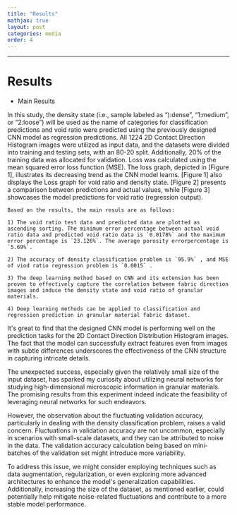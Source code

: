 ```yaml
---
title: "Results"
mathjax: true
layout: post
categories: media
order: 4
---
```


---

# Results

* Main Results

In this study, the density state (i.e., sample labeled as “):dense”, “1:medium”, or “2:loose”) will be used as the name of categories for classification predictions and void ratio were predicted using the previously designed CNN model as regression predictions. All 1224 2D Contact Direction Histogram images were utilized as input data, and the datasets were divided into training and testing sets, with an 80-20 split. Additionally, 20% of the training data was allocated for validation. Loss was calculated using the mean squared error loss function (MSE). The loss graph, depicted in [Figure 1], illustrates its decreasing trend as the CNN model learns. [Figure 1] also displays the Loss graph for void ratio and density state. [Figure 2] presents a comparison between predictions and actual values, while [Figure 3] showcases the model predictions for void ratio (regression output).
    
    Based on the results, the main resuls are as follows:
    
    1) The void ratio test data and predicted data are plotted as ascending sorting. The minimum error percentage between actual void ratio data and predicted void ratio data is `0.0178%` and the maximum error percentage is `23.126%`. The average porosity errorpercentage is `5.69%`.
    
    2) The accuracy of density classification problem is `95.9%` , and MSE of viod ratio regression problem is `0.0015` .
    
    3) The deep learning method based on CNN and its extension has been proven to effectively capture the correlation between fabric direction images and induce the density state and void ratio of granular materials.
       
    4) Deep learning methods can be applied to classification and regression prediction in granular material fabric dataset.

It's great to find that the designed CNN model is performing well on the prediction tasks for the 2D Contact Direction Distribution Histogram images. The fact that the model can successfully extract features even from images with subtle differences underscores the effectiveness of the CNN structure in capturing intricate details.

The unexpected success, especially given the relatively small size of the input dataset, has sparked my curiosity about utilizing neural networks for studying high-dimensional microscopic information in granular materials. The promising results from this experiment indeed indicate the feasibility of leveraging neural networks for such endeavors.

However, the observation about the fluctuating validation accuracy, particularly in dealing with the density classification problem, raises a valid concern. Fluctuations in validation accuracy are not uncommon, especially in scenarios with small-scale datasets, and they can be attributed to noise in the data. The validation accuracy calculation being based on mini-batches of the validation set might introduce more variability.

To address this issue, we might consider employing techniques such as data augmentation, regularization, or even exploring more advanced architectures to enhance the model's generalization capabilities. Additionally, increasing the size of the dataset, as mentioned earlier, could potentially help mitigate noise-related fluctuations and contribute to a more stable model performance.



 

[PINN]: https://en.wikipedia.org/wiki/Physics-informed_neural_networks
[void ratio]: https://en.wikipedia.org/wiki/Void_ratio

